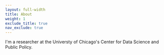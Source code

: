 ```yaml
---
layout: full-width
title: About
weight: 1
exclude_title: true
nav_exclude: true
---
```


I'm a researcher at the Universty of Chicago's Center for Data Science and Public Policy.
